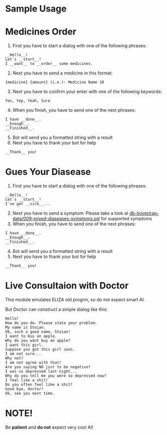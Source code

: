 # Sample Usage

# Medicines Order
1. First you have to start a dialog with one of the following phrases:
```
__Hello__!
Let`s __start__!
I __want__ to __order__ some medicines.
```
2. Next you have to send a medicine in this format:
```
{medicine} {amount} (i.e.): Medicine Name 10
```
3. Next you have to confirm your enter with one of the following keywords:
```
Yes, Yep, Yeah, Sure
```
4. When you finish, you have to send one of the next phrases:
```
I have __done__.
__Enough__.
__Finished__. 
```
5. Bot will send you a formatted string with a result
6. Next you have to thank your bot for help
```
__Thank__ you!
```

# Gues Your Diasease
1. First you have to start a dialog with one of the following phrases:
```
__Hello__!
Let`s __start__!
I`ve got __sick__...
```
2. Next you have to send a symptom:
Please take a look at [db-bootstrap-data/009-mixed-diaseases-symptoms.sql](db-bootstrap-data/009-mixed-diaseases-symptoms.sql) for supported symptoms
3. When you finish, you have to send one of the next phrases:
```
I have __done__.
__Enough__.
__Finished__. 
```
4. Bot will send you a formatted string with a result
5. Next you have to thank your bot for help
```
__Thank__ you!
```

# Live Consultaion with Doctor
This module emulates ELIZA old progrm, so do not expect smart AI.

But Doctor can construct a simple dialog like this:
```
Hello!
How do you do. Please state your problem.
My name is Stoian.
Ok, such a good name, Stoian!
I want to buy an apple.
Why do you want buy an apple?
I want this girl.
Suppose you got this girl soon.
I am not sure...
Why not?
I am not agree with that!
Are you saying NO just to be negative?
I was so depressed last night...
Why do you tell me you were so depressed now?
I feel like a shit!
Do you often feel like a shit?
Good bye, doctor!
Ok, see you next time.
```

# NOTE!

Be __patient__ and __do not__ expect very cool AI!


